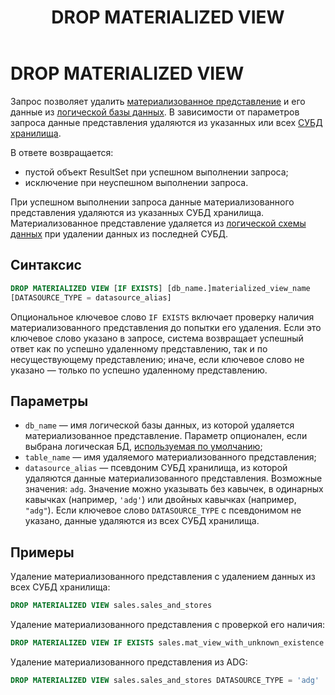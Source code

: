 ﻿---
layout: default
title: DROP MATERIALIZED VIEW
nav_order: 18
parent: Запросы SQL+
grand_parent: Справочная информация
has_children: false
has_toc: false
---

# DROP MATERIALIZED VIEW

Запрос позволяет удалить [материализованное представление](../../../Обзор_понятий_компонентов_и_связей/Основные_понятия/Материализованное_представление/Материализованное_представление.md) 
и его данные из [логической базы данных](../../../Обзор_понятий_компонентов_и_связей/Основные_понятия/Логическая_база_данных/Логическая_база_данных.md). 
В зависимости от параметров запроса данные представления удаляются из указанных или всех 
[СУБД](../../../Введение/Поддерживаемые_СУБД_хранилища/Поддерживаемые_СУБД_хранилища.md) [хранилища](../../../Обзор_понятий_компонентов_и_связей/Основные_понятия/Хранилище_данных/Хранилище_данных.md).

В ответе возвращается:
*   пустой объект ResultSet при успешном выполнении запроса;
*   исключение при неуспешном выполнении запроса.

При успешном выполнении запроса данные материализованного представления удаляются из указанных СУБД хранилища. 
Материализованное представление удаляется из [логической схемы данных](../../../Обзор_понятий_компонентов_и_связей/Основные_понятия/Логическая_схема_данных/Логическая_схема_данных.md) 
при удалении данных из последней СУБД.

## Синтаксис

```sql
DROP MATERIALIZED VIEW [IF EXISTS] [db_name.]materialized_view_name
[DATASOURCE_TYPE = datasource_alias]
```

Опциональное ключевое слово `IF EXISTS` включает проверку наличия материализованного представления до 
попытки его удаления. Если это ключевое слово указано в запросе, система возвращает успешный ответ как по успешно
удаленному представлению, так и по несуществующему представлению; иначе, если ключевое слово не указано — только 
по успешно удаленному представлению.

## Параметры

*   `db_name` — имя логической базы данных, из которой удаляется материализованное представление. 
    Параметр опционален, если выбрана логическая БД, [используемая по умолчанию](../../../Работа_с_системой/Другие_функции/Определение_логической_БД_по_умолчанию/Определение_логической_БД_по_умолчанию.md);
*   `table_name` — имя удаляемого материализованного представления;
*   `datasource_alias` — псевдоним СУБД хранилища, из которой удаляются данные материализованного представления. 
    Возможные значения: `adg`. Значение можно указывать без кавычек, в одинарных кавычках 
    (например, `'adg'`) или двойных кавычках (например, `"adg"`). Если ключевое слово `DATASOURCE_TYPE` 
    с псевдонимом не указано, данные удаляются из всех СУБД хранилища.
    
## Примеры

Удаление материализованного представления с удалением данных из всех СУБД хранилища:
```sql
DROP MATERIALIZED VIEW sales.sales_and_stores
```

Удаление материализованного представления с проверкой его наличия:
```sql
DROP MATERIALIZED VIEW IF EXISTS sales.mat_view_with_unknown_existence
```

Удаление материализованного представления из ADG:
```sql
DROP MATERIALIZED VIEW sales.sales_and_stores DATASOURCE_TYPE = 'adg'
```
